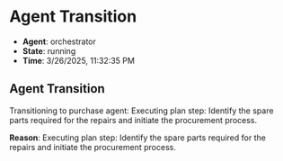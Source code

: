 # Agent Transition

- **Agent**: orchestrator
- **State**: running
- **Time**: 3/26/2025, 11:32:35 PM

## Agent Transition

Transitioning to purchase agent: Executing plan step: Identify the spare parts required for the repairs and initiate the procurement process.

**Reason**: Executing plan step: Identify the spare parts required for the repairs and initiate the procurement process.

